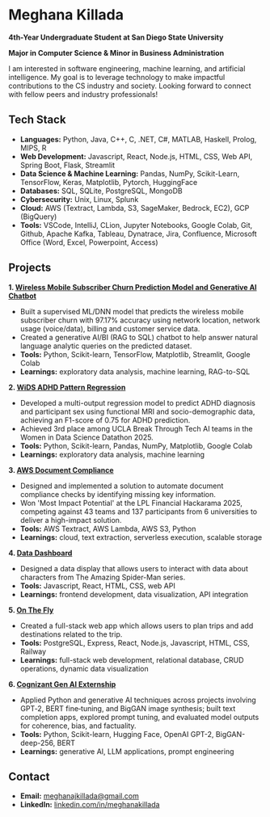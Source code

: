 # Meghana Killada

**4th-Year Undergraduate Student at San Diego State University**

**Major in Computer Science & Minor in Business Administration**

I am interested in software engineering, machine learning, and artificial intelligence. My goal is to leverage technology to make impactful contributions to the CS industry and society. Looking forward to connect with fellow peers and industry professionals!

## Tech Stack
- **Languages:** Python, Java, C++, C, .NET, C#, MATLAB, Haskell, Prolog, MIPS, R
- **Web Development:** Javascript, React, Node.js, HTML, CSS, Web API, Spring Boot, Flask, Streamlit
- **Data Science & Machine Learning:** Pandas, NumPy, Scikit-Learn, TensorFlow, Keras, Matplotlib, Pytorch, HuggingFace
- **Databases:** SQL, SQLite, PostgreSQL, MongoDB
- **Cybersecurity:** Unix, Linux, Splunk
- **Cloud:** AWS (Textract, Lambda, S3, SageMaker, Bedrock, EC2), GCP (BigQuery)
- **Tools:** VSCode, IntelliJ, CLion, Jupyter Notebooks, Google Colab, Git, Github, Apache Kafka, Tableau, Dynatrace, Jira, Confluence, Microsoft Office (Word, Excel, Powerpoint, Access)

## Projects

**1. [Wireless Mobile Subscriber Churn Prediction Model and Generative AI Chatbot](https://github.com/BTTAI-Verizon-2/AI-Studio-Project)**
- Built a supervised ML/DNN model that predicts the wireless mobile subscriber churn with 97.17% accuracy using network location, network usage (voice/data), billing and customer service data.
- Created a generative AI/BI (RAG to SQL) chatbot to help answer natural language analytic queries on the predicted dataset.
- **Tools:** Python, Scikit-learn, TensorFlow, Matplotlib, Streamlit, Google Colab
- **Learnings:** exploratory data analysis, machine learning, RAG-to-SQL

**2. [WiDS ADHD Pattern Regression](https://github.com/WIDS-1-BTT-25/WIDS-ADHD-pattern-regression)**
- Developed a multi-output regression model to predict ADHD diagnosis and participant sex using functional MRI and socio-demographic data, achieving an F1-score of 0.75 for ADHD prediction.
- Achieved 3rd place among UCLA Break Through Tech AI teams in the Women in Data Science Datathon 2025.
- **Tools:** Python, Scikit-learn, Pandas, NumPy, Matplotlib, Google Colab
- **Learnings:** exploratory data analysis, machine learning

**3. [AWS Document Compliance](https://github.com/meghanakillada/AWSDocumentCompliance)**
- Designed and implemented a solution to automate document compliance checks by identifying missing key information.
- Won 'Most Impact Potential' at the LPL Financial Hackarama 2025, competing against 43 teams and 137 participants from 6 universities to deliver a high-impact solution.
- **Tools:** AWS Textract, AWS Lambda, AWS S3, Python
- **Learnings:** cloud, text extraction, serverless execution, scalable storage

**4. [Data Dashboard](https://github.com/meghanakillada/WEB102-project5)**
- Designed a data display that allows users to interact with data about characters from The Amazing Spider-Man series.
- **Tools:** Javascript, React, HTML, CSS, web API
- **Learnings:** frontend development, data visualization, API integration

**5. [On The Fly](https://github.com/meghanakillada/onthefly)**
- Created a full-stack web app which allows users to plan trips and add destinations related to the trip.
- **Tools:** PostgreSQL, Express, React, Node.js, Javascript, HTML, CSS, Railway
- **Learnings:** full-stack web development, relational database, CRUD operations, dynamic data visualization

**6. [Cognizant Gen AI Externship](https://github.com/meghanakillada/CognizantGenAI)**
- Applied Python and generative AI techniques across projects involving GPT‑2, BERT fine‑tuning, and BigGAN image synthesis; built text completion apps, explored prompt tuning, and evaluated model outputs for coherence, bias, and factuality.
- **Tools:** Python, Scikit-learn, Hugging Face, OpenAI GPT-2, BigGAN-deep-256, BERT
- **Learnings:** generative AI, LLM applications, prompt engineering

## Contact
- **Email:** meghanajkillada@gmail.com
- **LinkedIn:** [linkedin.com/in/meghanakillada](https://www.linkedin.com/in/meghanakillada/)
